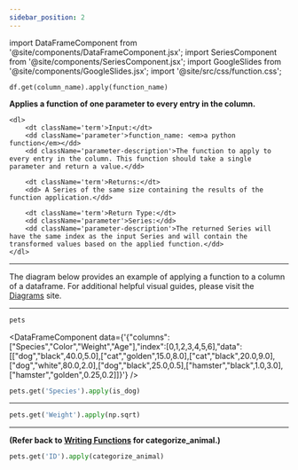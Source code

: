 ```yaml
---
sidebar_position: 2
---
```


import DataFrameComponent from '@site/components/DataFrameComponent.jsx';
import SeriesComponent from '@site/components/SeriesComponent.jsx';
import GoogleSlides from '@site/components/GoogleSlides.jsx';
import '@site/src/css/function.css';

<code>df.get(column_name).apply(function_name)</code>

<div className='base'>
    <p><strong>Applies a function of one parameter to every entry in the column.</strong></p>

    <dl>
        <dt className='term'>Input:</dt>
        <dd className='parameter'>function_name: <em>a python function</em></dd>
        <dd className='parameter-description'>The function to apply to every entry in the column. This function should take a single parameter and return a value.</dd>

        <dt className='term'>Returns:</dt>
        <dd> A Series of the same size containing the results of the function application.</dd>

        <dt className='term'>Return Type:</dt>
        <dd className='parameter'>Series:</dd>
        <dd className='parameter-description'>The returned Series will have the same index as the input Series and will contain the transformed values based on the applied function.</dd>
    </dl>
</div>

---
The diagram below provides an example of applying a function to a column of a dataframe. For additional helpful visual guides, please visit the [Diagrams](https://dsc10.com/diagrams/) site.

<GoogleSlides
src="https://docs.google.com/presentation/d/e/2PACX-1vQXwk0rIpa1cFU5CxUMsxXBLG12zBZ8S2mzUIcNP6Kd2sisefT85kjIh6qTOyRB7n2o9Ls8ne1920u-/embed?start=true&loop=false&delayms=3000&rm=minimal"
sourceLink="https://docs.google.com/presentation/d/1hsXbnQi31R-7lI-dOKH5rRPLqD41xJoHnXD-4RlH5p4/edit?usp=sharing"
/>

---

```python
pets
```

<DataFrameComponent data={'{"columns":["Species","Color","Weight","Age"],"index":[0,1,2,3,4,5,6],"data":[["dog","black",40.0,5.0],["cat","golden",15.0,8.0],["cat","black",20.0,9.0],["dog","white",80.0,2.0],["dog","black",25.0,0.5],["hamster","black",1.0,3.0],["hamster","golden",0.25,0.2]]}'} />

```python
pets.get('Species').apply(is_dog)
```

<SeriesComponent data='{"name":"Species","dtype":"bool", "index":["0","1","2","3","4","5","6"],"data":["True","False","False","True","True","False","False"]}' />

---

```python
pets.get('Weight').apply(np.sqrt)
```

<SeriesComponent data='{"name":"Weights","dtype":"float64", "index":["0","1","2","3","4","5","6","7"],"data":["6.324555","3.872983","4.472136","8.944272","5.000000","1.000000","0.500000"]}' />

---

**(Refer back to [Writing Functions](../Functions/Writing%20Functions) for categorize_animal.)**

```python
pets.get('ID').apply(categorize_animal)
```

<SeriesComponent data='{"name":"description","dtype":"object","index":[0,1,2,3,4,5,6,7],"data":["Adult Normal","Kitten Underweight","Adult Overweight","Adult Overweight","Puppy Normal","Senior Overweight","Young Normal","Kitten Normal"]}' />
